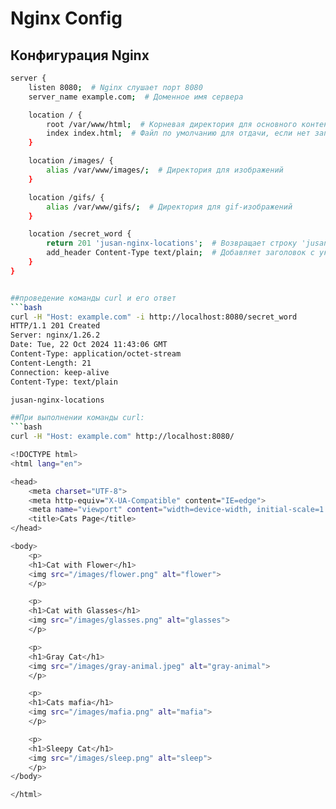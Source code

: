 # Nginx Config
## Конфигурация Nginx

```bash
server {
    listen 8080;  # Nginx слушает порт 8080
    server_name example.com;  # Доменное имя сервера

    location / {
        root /var/www/html;  # Корневая директория для основного контента
        index index.html;  # Файл по умолчанию для отдачи, если нет запроса на конкретный файл
    }

    location /images/ {
        alias /var/www/images/;  # Директория для изображений
    }

    location /gifs/ {
        alias /var/www/gifs/;  # Директория для gif-изображений
    }

    location /secret_word {
        return 201 'jusan-nginx-locations';  # Возвращает строку 'jusan-nginx-locations'
        add_header Content-Type text/plain;  # Добавляет заголовок с указанием текстового контента
    }
}


##проведение команды curl и его ответ
```bash
curl -H "Host: example.com" -i http://localhost:8080/secret_word
HTTP/1.1 201 Created
Server: nginx/1.26.2
Date: Tue, 22 Oct 2024 11:43:06 GMT
Content-Type: application/octet-stream
Content-Length: 21
Connection: keep-alive
Content-Type: text/plain

jusan-nginx-locations

##При выполнении команды curl:
```bash
curl -H "Host: example.com" http://localhost:8080/

<!DOCTYPE html>
<html lang="en">

<head>
    <meta charset="UTF-8">
    <meta http-equiv="X-UA-Compatible" content="IE=edge">
    <meta name="viewport" content="width=device-width, initial-scale=1.0">
    <title>Cats Page</title>
</head>

<body>
    <p>
    <h1>Cat with Flower</h1>
    <img src="/images/flower.png" alt="flower">
    </p>

    <p>
    <h1>Cat with Glasses</h1>
    <img src="/images/glasses.png" alt="glasses">
    </p>

    <p>
    <h1>Gray Cat</h1>
    <img src="/images/gray-animal.jpeg" alt="gray-animal">
    </p>

    <p>
    <h1>Cats mafia</h1>
    <img src="/images/mafia.png" alt="mafia">
    </p>

    <p>
    <h1>Sleepy Cat</h1>
    <img src="/images/sleep.png" alt="sleep">
    </p>
</body>

</html>






